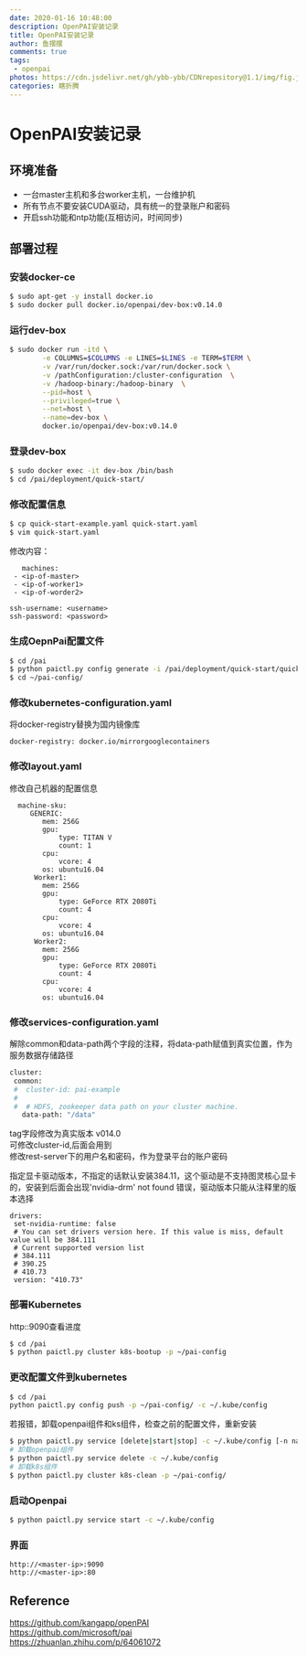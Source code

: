 ```yaml
---
date: 2020-01-16 10:48:00
description: OpenPAI安装记录
title: OpenPAI安装记录
author: 鱼摆摆
comments: true
tags: 
 - openpai
photos: https://cdn.jsdelivr.net/gh/ybb-ybb/CDNrepository@1.1/img/fig.jpg
categories: 瞎折腾
---
```

# OpenPAI安装记录
## 环境准备
- 一台master主机和多台worker主机，一台维护机
- 所有节点不要安装CUDA驱动，具有统一的登录账户和密码
- 开启ssh功能和ntp功能(互相访问，时间同步)
## 部署过程
### 安装docker-ce
```bash
$ sudo apt-get -y install docker.io 
$ sudo docker pull docker.io/openpai/dev-box:v0.14.0
```
### 运行dev-box
```bash
$ sudo docker run -itd \
        -e COLUMNS=$COLUMNS -e LINES=$LINES -e TERM=$TERM \
        -v /var/run/docker.sock:/var/run/docker.sock \
        -v /pathConfiguration:/cluster-configuration  \
        -v /hadoop-binary:/hadoop-binary  \
        --pid=host \
        --privileged=true \
        --net=host \
        --name=dev-box \
        docker.io/openpai/dev-box:v0.14.0
```
  ### 登录dev-box
  ```bash
 $ sudo docker exec -it dev-box /bin/bash
 $ cd /pai/deployment/quick-start/
  ```
 ### 修改配置信息
 ```bash
 $ cp quick-start-example.yaml quick-start.yaml
 $ vim quick-start.yaml
 ```
 修改内容：
 ```vim
 	machines:
  - <ip-of-master>
  - <ip-of-worker1>
  - <ip-of-worder2>

 ssh-username: <username>
 ssh-password: <password>
 ```
 ### 生成OepnPai配置文件
 ```bash
 $ cd /pai
 $ python paictl.py config generate -i /pai/deployment/quick-start/quick-start.yaml -o ~/pai-config -f 
 $ cd ~/pai-config/
 ```
 ### 修改kubernetes-configuration.yaml  
 将docker-registry替换为国内镜像库
 ```vim
 docker-registry: docker.io/mirrorgooglecontainers
 ```
 ### 修改layout.yaml  
 修改自己机器的配置信息
 ```vim
   machine-sku:
      GENERIC:
         mem: 256G
         gpu:
             type: TITAN V
             count: 1
         cpu:
             vcore: 4
         os: ubuntu16.04
       Worker1:
         mem: 256G
         gpu:
             type: GeForce RTX 2080Ti
             count: 4
         cpu:
             vcore: 4
         os: ubuntu16.04
       Worker2:
         mem: 256G
         gpu:
             type: GeForce RTX 2080Ti
             count: 4
         cpu:
             vcore: 4
         os: ubuntu16.04
 ```
 ### 修改services-configuration.yaml  
 解除common和data-path两个字段的注释，将data-path赋值到真实位置，作为服务数据存储路径
 ```bash
 cluster:
  common:
  #  cluster-id: pai-example
  #
  #  # HDFS, zookeeper data path on your cluster machine.
    data-path: "/data"
 ```
 tag字段修改为真实版本 v014.0  
 可修改cluster-id,后面会用到  
 修改rest-server下的用户名和密码，作为登录平台的账户密码

 指定显卡驱动版本，不指定的话默认安装384.11，这个驱动是不支持图灵核心显卡的，安装到后面会出现'nvidia-drm' not found 错误，驱动版本只能从注释里的版本选择
 ```vim
 drivers:
  set-nvidia-runtime: false
  # You can set drivers version here. If this value is miss, default value will be 384.111
  # Current supported version list
  # 384.111
  # 390.25
  # 410.73
  version: "410.73"
 ```
  ### 部署Kubernetes
  http:<master-ip>:9090查看进度
  ```bash
  $ cd /pai
  $ python paictl.py cluster k8s-bootup -p ~/pai-config
  ```
  ### 更改配置文件到kubernetes
  ```bash
  $ cd /pai
  python paictl.py config push -p ~/pai-config/ -c ~/.kube/config
  ```
  若报错，卸载openpai组件和ks组件，检查之前的配置文件，重新安装
  ```bash
  $ python paictl.py service [delete|start|stop] -c ~/.kube/config [-n name]  
  # 卸载openpai组件
  $ python paictl.py service delete -c ~/.kube/config 
  # 卸载k8s组件
  $ python paictl.py cluster k8s-clean -p ~/pai-config/ 
  ```
  ### 启动Openpai
  ```bash
  $ python paictl.py service start -c ~/.kube/config
  ```
  ### 界面
```http
http://<master-ip>:9090  
http://<master-ip>:80
```
## Reference
<https://github.com/kangapp/openPAI>  
<https://github.com/microsoft/pai>  
<https://zhuanlan.zhihu.com/p/64061072>
